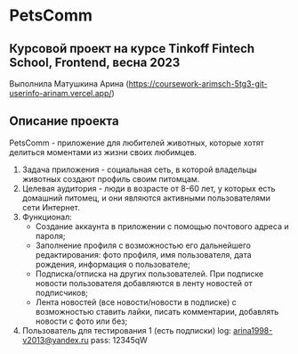 # PetsComm

## Курсовой проект на курсе Tinkoff Fintech School, Frontend, весна 2023
Выполнила Матушкина Арина 
(https://coursework-arimsch-5tg3-git-userinfo-arinam.vercel.app/)

## Описание проекта
PetsComm - приложение для любителей животных, которые хотят делиться моментами из жизни своих любимцев.
1. Задача приложения - социальная сеть, в которой владельцы животных создают профиль своим питомцам.
2. Целевая аудитория - люди в возрасте от 8-60 лет, у которых есть домашний питомец, и они являются активными пользователями сети Интернет.
3. Функционал: 
   - Создание аккаунта в приложении с помощью почтового адреса и пароля;
   - Заполнение профиля с возможностью его дальнейшего редактирования: фото профиля, имя пользователя, дата рождения, информация о пользователе;
   - Подписка/отписка на других пользователей. При подписке новости пользователя добавляются в ленту новостей от подписчиков;
   - Лента новостей (все новости/новости в подписке) с возможностью ставить лайки, писать комментарии, добавлять новости c фото или без;
4. Пользователь для тестирования 1 (есть подписки)
    log: arina1998-v2013@yandex.ru
    pass: 12345qW
